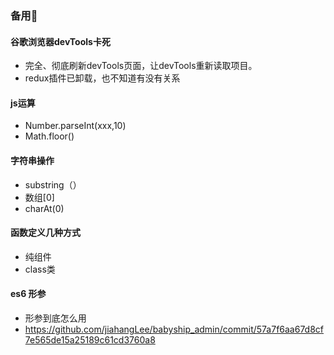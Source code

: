 ### 备用:call_me_hand:

#### 

#### 谷歌浏览器devTools卡死

* 完全、彻底刷新devTools页面，让devTools重新读取项目。
* redux插件已卸载，也不知道有没有关系

#### js运算

* Number.parseInt(xxx,10)
* Math.floor()

#### 字符串操作

* substring（）
* 数组[0]
* charAt(0)

#### 函数定义几种方式

* 纯组件
* class类

#### es6 形参

* 形参到底怎么用
* https://github.com/jiahangLee/babyship_admin/commit/57a7f6aa67d8cf7e565de15a25189c61cd3760a8



